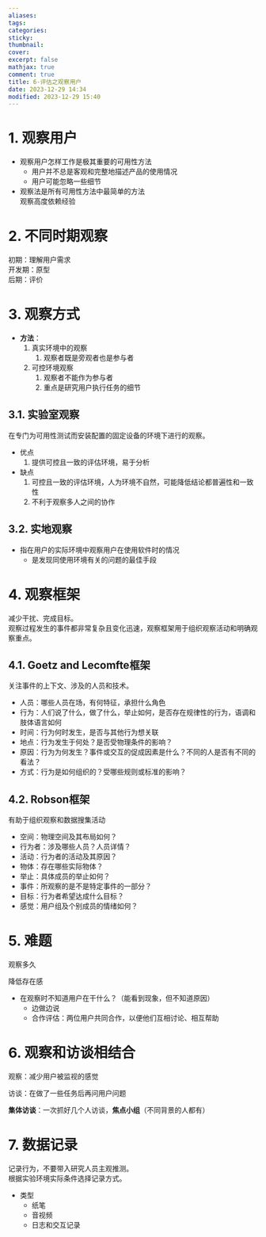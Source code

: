 ```yaml
---
aliases: 
tags: 
categories:
sticky:
thumbnail:
cover: 
excerpt: false
mathjax: true
comment: true
title: 6-评估之观察用户
date: 2023-12-29 14:34
modified: 2023-12-29 15:40
---
```


# 1. 观察用户

- 观察用户怎样工作是极其重要的可用性方法
	- 用户并不总是客观和完整地描述产品的使用情况
	- 用户可能忽略一些细节
- 观察法是所有可用性方法中最简单的方法  
观察高度依赖经验

# 2. 不同时期观察

初期：理解用户需求  
开发期：原型  
后期：评价

# 3. 观察方式

- **方法**：
	1. 真实环境中的观察
		1. 观察者既是旁观者也是参与者
	2. 可控环境观察
		1. 观察者不能作为参与者
		2. 重点是研究用户执行任务的细节

## 3.1. 实验室观察

在专门为可用性测试而安装配置的固定设备的环境下进行的观察。

- 优点
	1. 提供可控且一致的评估环境，易于分析
- 缺点
	1. 可控且一致的评估环境，人为环境不自然，可能降低结论都普遍性和一致性
	2. 不利于观察多人之间的协作

## 3.2. 实地观察

- 指在用户的实际环境中观察用户在使用软件时的情况
	- 是发现同使用环境有关的问题的最佳手段

# 4. 观察框架

减少干扰、完成目标。  
观察过程发生的事件都非常复杂且变化迅速，观察框架用于组织观察活动和明确观察重点。

## 4.1. Goetz and Lecomfte框架

关注事件的上下文、涉及的人员和技术。

- 人员：哪些人员在场，有何特征，承担什么角色
- 行为：人们说了什么，做了什么，举止如何，是否存在规律性的行为，语调和肢体语言如何
- 时间：行为何时发生，是否与其他行为想关联
- 地点：行为发生于何处？是否受物理条件的影响？
- 原因：行为为何发生？事件或交互的促成因素是什么？不同的人是否有不同的看法？
- 方式：行为是如何组织的？受哪些规则或标准的影响？

## 4.2. Robson框架

有助于组织观察和数据搜集活动

- 空间：物理空间及其布局如何？
- 行为者：涉及哪些人员？人员详情？
- 活动：行为者的活动及其原因？
- 物体：存在哪些实际物体？
- 举止：具体成员的举止如何？
- 事件：所观察的是不是特定事件的一部分？
- 目标：行为者希望达成什么目标？
- 感觉：用户组及个别成员的情绪如何？

# 5. 难题

观察多久

降低存在感

- 在观察时不知道用户在干什么？（能看到现象，但不知道原因）
	- 边做边说
	- 合作评估：两位用户共同合作，以便他们互相讨论、相互帮助

# 6. 观察和访谈相结合

观察：减少用户被监视的感觉

访谈：在做了一些任务后再问用户问题

**集体访谈**：一次抓好几个人访谈，**焦点小组**（不同背景的人都有）

# 7. 数据记录

记录行为，不要带入研究人员主观推测。  
根据实验环境实际条件选择记录方式。

- 类型
	- 纸笔
	- 音视频
	- 日志和交互记录

